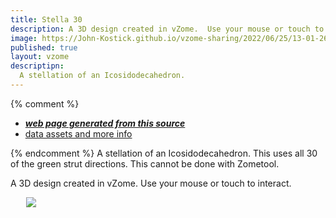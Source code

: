 ```yaml
---
title: Stella 30
description: A 3D design created in vZome.  Use your mouse or touch to interact.
image: https://John-Kostick.github.io/vzome-sharing/2022/06/25/13-01-26-Stella-30/Stella-30.png
published: true
layout: vzome 
descriptipn:
  A stellation of an Icosidodecahedron.
---
```


{% comment %}
 - [***web page generated from this source***](<https://John-Kostick.github.io/vzome-sharing/2022/06/25/Stella-30-13-01-26.html>)
 - [data assets and more info](<https://github.com/John-Kostick/vzome-sharing/tree/main/2022/06/25/13-01-26-Stella-30/>)
 
{% endcomment %}
  A stellation of an Icosidodecahedron. This uses all 30 of the green strut directions.  This cannot be done with Zometool.  

A 3D design created in vZome.  Use your mouse or touch to interact.

<vzome-viewer style="width: 87%; height: 60vh; margin: 5%"  show-scenes="true"
       src="https://John-Kostick.github.io/vzome-sharing/2022/06/25/13-41-16-Stella-30--2/Stella-30--2.vZome" >
  <img src="https://John-Kostick.github.io/vzome-sharing/2022/06/25/13-41-16-Stella-30--2/Stella-30--2.png" />
</vzome-viewer>

